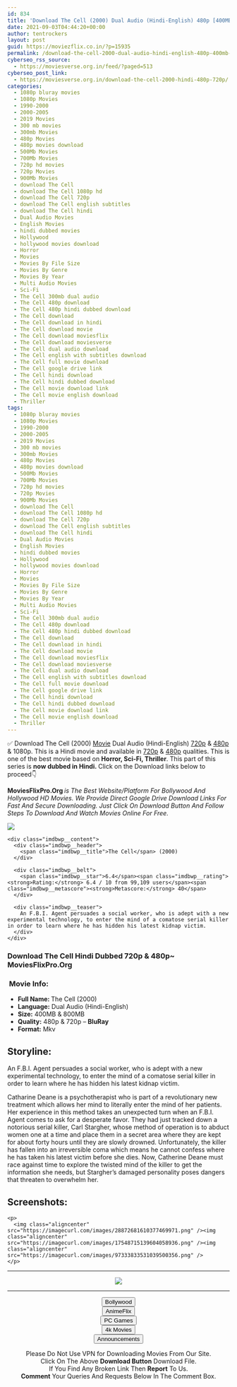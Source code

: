 ```yaml
---
id: 834
title: 'Download The Cell (2000) Dual Audio (Hindi-English) 480p [400MB] || 720p [800MB]'
date: 2021-09-03T04:44:20+00:00
author: tentrockers
layout: post
guid: https://moviezflix.co.in/?p=15935
permalink: /download-the-cell-2000-dual-audio-hindi-english-480p-400mb-720p-800mb/
cyberseo_rss_source:
  - https://moviesverse.org.in/feed/?paged=513
cyberseo_post_link:
  - https://moviesverse.org.in/download-the-cell-2000-hindi-480p-720p/
categories:
  - 1080p bluray movies
  - 1080p Movies
  - 1990-2000
  - 2000-2005
  - 2019 Movies
  - 300 mb movies
  - 300mb Movies
  - 480p Movies
  - 480p movies download
  - 500Mb Movies
  - 700Mb Movies
  - 720p hd movies
  - 720p Movies
  - 900Mb Movies
  - download The Cell
  - download The Cell 1080p hd
  - download The Cell 720p
  - download The Cell english subtitles
  - download The Cell hindi
  - Dual Audio Movies
  - English Movies
  - hindi dubbed movies
  - Hollywood
  - hollywood movies download
  - Horror
  - Movies
  - Movies By File Size
  - Movies By Genre
  - Movies By Year
  - Multi Audio Movies
  - Sci-Fi
  - The Cell 300mb dual audio
  - The Cell 480p download
  - The Cell 480p hindi dubbed download
  - The Cell download
  - The Cell download in hindi
  - The Cell download movie
  - The Cell download moviesflix
  - The Cell download moviesverse
  - The Cell dual audio download
  - The Cell english with subtitles download
  - The Cell full movie download
  - The Cell google drive link
  - The Cell hindi download
  - The Cell hindi dubbed download
  - The Cell movie download link
  - The Cell movie english download
  - Thriller
tags:
  - 1080p bluray movies
  - 1080p Movies
  - 1990-2000
  - 2000-2005
  - 2019 Movies
  - 300 mb movies
  - 300mb Movies
  - 480p Movies
  - 480p movies download
  - 500Mb Movies
  - 700Mb Movies
  - 720p hd movies
  - 720p Movies
  - 900Mb Movies
  - download The Cell
  - download The Cell 1080p hd
  - download The Cell 720p
  - download The Cell english subtitles
  - download The Cell hindi
  - Dual Audio Movies
  - English Movies
  - hindi dubbed movies
  - Hollywood
  - hollywood movies download
  - Horror
  - Movies
  - Movies By File Size
  - Movies By Genre
  - Movies By Year
  - Multi Audio Movies
  - Sci-Fi
  - The Cell 300mb dual audio
  - The Cell 480p download
  - The Cell 480p hindi dubbed download
  - The Cell download
  - The Cell download in hindi
  - The Cell download movie
  - The Cell download moviesflix
  - The Cell download moviesverse
  - The Cell dual audio download
  - The Cell english with subtitles download
  - The Cell full movie download
  - The Cell google drive link
  - The Cell hindi download
  - The Cell hindi dubbed download
  - The Cell movie download link
  - The Cell movie english download
  - Thriller
---
```

<div class="thecontent clearfix">
  <p>
    ✅ Download The Cell (2000) <a href="https://moviesverse.org.in/category/movies/" data-wpel-link="internal">Movie</a> Dual Audio (Hindi-English) <a href="https://moviesverse.org.in/720p-movies/" data-wpel-link="internal">720p</a>&nbsp;&&nbsp;<a href="https://moviesverse.org.in/480p-movies/" data-wpel-link="internal">480p</a> & 1080p. This is a Hindi movie and available in <a href="https://moviesverse.org.in/720p-movies/" data-wpel-link="internal">720p</a>&nbsp;&&nbsp;<a href="https://moviesverse.org.in/480p-movies/" data-wpel-link="internal">480p</a> qualities. This is one of the best movie based on <strong>Horror, Sci-Fi, Thriller</strong>. This part of this series is <strong>now dubbed in <span>Hindi.&nbsp;</span></strong><span>Click on the Download links below to proceed👇</span>
  </p>
  
  <p>
    <strong><span>MoviesFlixPro.Org&nbsp;</span></strong><em>is The Best Website/Platform For Bollywood And Hollywood HD Movies. We Provide Direct Google Drive Download Links For Fast And Secure Downloading. Just Click On Download Button And Follow Steps To&nbsp;Download And Watch Movies Online For Free.</em>
  </p>
  
  <div class="imdbwp imdbwp--movie dark">
    <div class="imdbwp__thumb">
      <a class="imdbwp__link" target="_blank" title="The Cell" href="https://www.imdb.com/title/tt0209958/" rel="nofollow external noopener noreferrer" data-wpel-link="external"><img class="imdbwp__img" src="https://m.media-amazon.com/images/M/MV5BMDY1NmVmOTItYWU0NC00OGU2LWIyNTctYTU3NTY3ZjJkOWJjXkEyXkFqcGdeQXVyMTQxNzMzNDI@._V1_SX300.jpg" /></a>
    </div>
    
    <div class="imdbwp__content">
      <div class="imdbwp__header">
        <span class="imdbwp__title">The Cell</span> (2000)
      </div>
      
      <div class="imdbwp__belt">
        <span class="imdbwp__star">6.4</span><span class="imdbwp__rating"><strong>Rating:</strong> 6.4 / 10 from 99,109 users</span><span class="imdbwp__metascore"><strong>Metascore:</strong> 40</span>
      </div>
      
      <div class="imdbwp__teaser">
        An F.B.I. Agent persuades a social worker, who is adept with a new experimental technology, to enter the mind of a comatose serial killer in order to learn where he has hidden his latest kidnap victim.
      </div>
    </div>
  </div>
  
  <h3>
    <span>Download The Cell Hindi Dubbed 720p & 480p~ MoviesFlixPro.Org</span>
  </h3>
  
  <h3>
    <span>&nbsp;Movie Info:&nbsp;</span>
  </h3>
  
  <ul>
    <li>
      <strong>Full Name: </strong>The Cell (2000)
    </li>
    <li>
      <strong>Language:</strong> Dual Audio (Hindi-English)
    </li>
    <li>
      <strong>Size:</strong> 400MB & 800MB
    </li>
    <li>
      <strong>Quality:</strong> 480p & 720p – <span><strong>BluRay</strong></span>
    </li>
    <li>
      <strong>Format:</strong>&nbsp;Mkv
    </li>
  </ul>
  
  <h2>
    <span>Storyline:</span>
  </h2>
  
  <p>
    An F.B.I. Agent persuades a social worker, who is adept with a new experimental technology, to enter the mind of a comatose serial killer in order to learn where he has hidden his latest kidnap victim.
  </p>
  
  <div>
    Catharine Deane is a psychotherapist who is part of a revolutionary new treatment which allows her mind to literally enter the mind of her patients. Her experience in this method takes an unexpected turn when an F.B.I. Agent comes to ask for a desperate favor. They had just tracked down a notorious serial killer, Carl Stargher, whose method of operation is to abduct women one at a time and place them in a secret area where they are kept for about forty hours until they are slowly drowned. Unfortunately, the killer has fallen into an irreversible coma which means he cannot confess where he has taken his latest victim before she dies. Now, Catherine Deane must race against time to explore the twisted mind of the killer to get the information she needs, but Stargher’s damaged personality poses dangers that threaten to overwhelm her.
  </div>
  
  <div class="summary_text">
    <h2>
      <span>Screenshots:</span>
    </h2>
    
    <p>
      <img class="aligncenter" src="https://imagecurl.com/images/28872681610377469971.png" /><img class="aligncenter" src="https://imagecurl.com/images/17548715139604058936.png" /><img class="aligncenter" src="https://imagecurl.com/images/97333833531039500356.png" />
    </p>
  </div>
</div>

<center>
  </p> 
  
  <hr />
  
  <p>
    <a href="http://gdrivepro.xyz/join.php" data-wpel-link="external" target="_blank" rel="nofollow external noopener noreferrer"><img src="https://i.imgur.com/FhMdWdW.png" /></a>
  </p>
  
  <hr />
  
  <p>
    <a href="https://dogemovies.xyz" target="_blank" data-wpel-link="external" rel="nofollow external noopener noreferrer"><button class="button button5">Bollywood</button></a><br /> <a href="https://animeflix.in" target="_blank" data-wpel-link="external" rel="nofollow external noopener noreferrer"><button class="button button5">AnimeFlix</button></a><br /> <a href="https://gamesflix.net/" target="_blank" data-wpel-link="external" rel="nofollow external noopener noreferrer"><button class="button button5">PC Games</button></a><br /> <a href="https://uhdmovies.in" target="_blank" data-wpel-link="external" rel="nofollow external noopener noreferrer"><button class="button button5">4k Movies</button></a><br /> <a href="https://moviesverse.org.in/announcements/" target="_blank" data-wpel-link="internal" rel="noopener"><button class="button button5">Announcements</button></a>
  </p>
  
  <div class="alert alert-danger">
    Please Do Not Use VPN for Downloading Movies From Our Site.
  </div>
  
  <div class="alert alert-success">
    Click On The Above <strong>Download Button</strong> Download File.
  </div>
  
  <div class="alert alert-warning">
    If You Find Any Broken Link Then <strong>Report</strong> To Us.
  </div>
  
  <div class="alert alert-info">
    <strong>Comment</strong> Your Queries And Requests Below In The Comment Box.
  </div>
  
  <p>
    </center>
  </p>